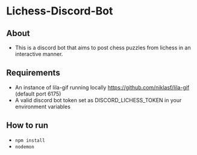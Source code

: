 # Lichess-Discord-Bot

## About

- This is a discord bot that aims to post chess puzzles from lichess in an interactive manner.

## Requirements

- An instance of lila-gif running locally https://github.com/niklasf/lila-gif (default port 6175)
- A valid discord bot token set as DISCORD_LICHESS_TOKEN in your environment variables

## How to run

- `npm install`
- `nodemon`
